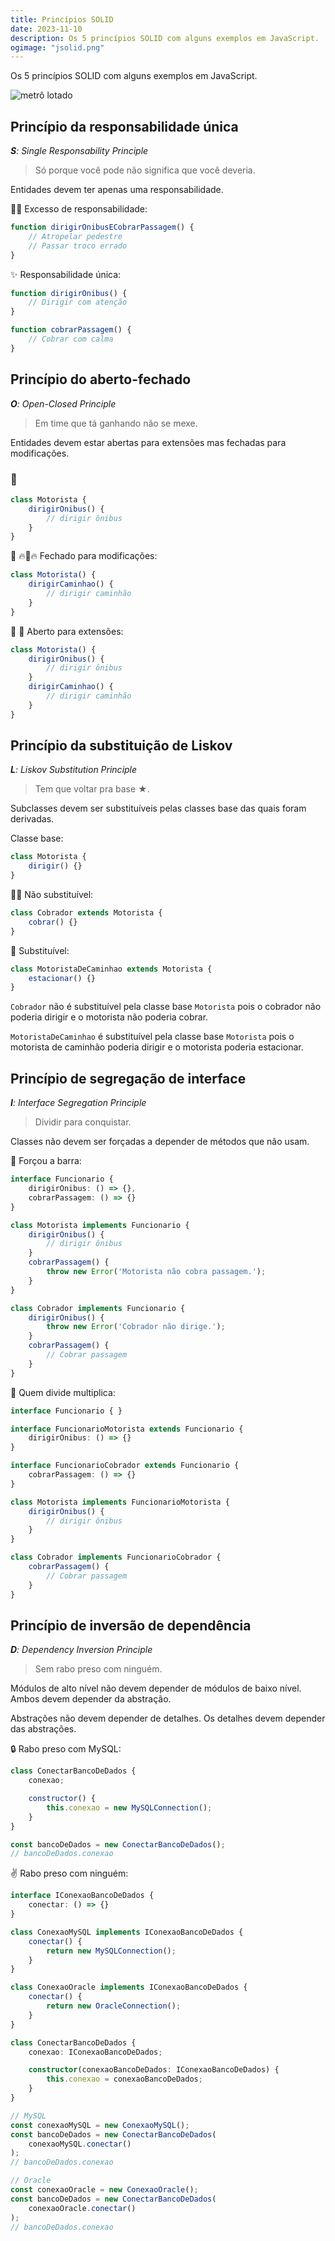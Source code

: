 ```yaml
---
title: Princípios SOLID
date: 2023-11-10
description: Os 5 princípios SOLID com alguns exemplos em JavaScript.
ogimage: "jsolid.png"
---
```


Os 5 princípios SOLID com alguns exemplos em JavaScript.

![metrô lotado](jsolid.png)

## Princípio da responsabilidade única

_**S**: Single Responsability Principle_

> Só porque você pode não significa que você deveria.

Entidades devem ter apenas uma responsabilidade.

🚌💥 Excesso de responsabilidade:

```js
function dirigirOnibusECobrarPassagem() {
    // Atropelar pedestre
    // Passar troco errado
}
```

✨ Responsabilidade única:

```js
function dirigirOnibus() {
    // Dirigir com atenção
}

function cobrarPassagem() {
    // Cobrar com calma
}
```

## Princípio do aberto-fechado

_**O**: Open-Closed Principle_

> Em time que tá ganhando não se mexe.

Entidades devem estar abertas para extensões mas fechadas para modificações.

### 🚌

```js
class Motorista {
    dirigirOnibus() {
        // dirigir ônibus 
    }
}
```

🚛 🔥🚌🔥 Fechado para modificações:

```js
class Motorista() {
    dirigirCaminhao() {
        // dirigir caminhão
    }
}
```

🚌 🚛 Aberto para extensões:

```js
class Motorista() {
    dirigirOnibus() {
        // dirigir ônibus
    }
    dirigirCaminhao() {
        // dirigir caminhão
    }
}
```

## Princípio da substituição de Liskov

_**L**: Liskov Substitution Principle_

> Tem que voltar pra base ★.

Subclasses devem ser substituíveis pelas classes base das quais foram derivadas.

Classe base:

```js
class Motorista {
    dirigir() {}
}
```

🚌💥 Não substituível:

```js
class Cobrador extends Motorista {
    cobrar() {}
}
```

🚛 Substituível:

```js
class MotoristaDeCaminhao extends Motorista {
    estacionar() {}
}
```

`Cobrador` não é substituível pela classe base `Motorista` pois o cobrador não poderia dirigir e o motorista não poderia cobrar.

`MotoristaDeCaminhao` é substituível pela classe base `Motorista` pois o motorista de caminhão poderia dirigir e o motorista poderia estacionar.

## Princípio de segregação de interface

_**I**: Interface Segregation Principle_

> Dividir para conquistar.

Classes não devem ser forçadas a depender de métodos que não usam.


🤔 Forçou a barra:

```ts
interface Funcionario {
    dirigirOnibus: () => {},
    cobrarPassagem: () => {}
}

class Motorista implements Funcionario {
    dirigirOnibus() {
        // dirigir ônibus
    }
    cobrarPassagem() {
        throw new Error('Motorista não cobra passagem.');
    }
}

class Cobrador implements Funcionario {
    dirigirOnibus() {
        throw new Error('Cobrador não dirige.');
    }
    cobrarPassagem() {
        // Cobrar passagem
    }
}
```

🤗 Quem divide multiplica:

```ts
interface Funcionario { }

interface FuncionarioMotorista extends Funcionario {
    dirigirOnibus: () => {}
}

interface FuncionarioCobrador extends Funcionario {
    cobrarPassagem: () => {}
}

class Motorista implements FuncionarioMotorista {
    dirigirOnibus() {
        // dirigir ônibus
    }
}

class Cobrador implements FuncionarioCobrador {
    cobrarPassagem() {
        // Cobrar passagem
    }
}
```

## Princípio de inversão de dependência

_**D**: Dependency Inversion Principle_

> Sem rabo preso com ninguém.

Módulos de alto nível não devem depender de módulos de baixo nível. Ambos devem depender da abstração.

Abstrações não devem depender de detalhes. Os detalhes devem depender das abstrações.

🔒 Rabo preso com MySQL:

```js
class ConectarBancoDeDados {
    conexao;

    constructor() {
        this.conexao = new MySQLConnection();
    }
}

const bancoDeDados = new ConectarBancoDeDados();
// bancoDeDados.conexao
```

✌️ Rabo preso com ninguém:

```ts
interface IConexaoBancoDeDados {
    conectar: () => {}
}

class ConexaoMySQL implements IConexaoBancoDeDados {
    conectar() {
        return new MySQLConnection();
    }
}

class ConexaoOracle implements IConexaoBancoDeDados {
    conectar() {
        return new OracleConnection();
    }
}

class ConectarBancoDeDados {
    conexao: IConexaoBancoDeDados;

    constructor(conexaoBancoDeDados: IConexaoBancoDeDados) {
        this.conexao = conexaoBancoDeDados;
    }
}

// MySQL
const conexaoMySQL = new ConexaoMySQL();
const bancoDeDados = new ConectarBancoDeDados(
    conexaoMySQL.conectar()
);
// bancoDeDados.conexao

// Oracle
const conexaoOracle = new ConexaoOracle();
const bancoDeDados = new ConectarBancoDeDados(
    conexaoOracle.conectar()
);
// bancoDeDados.conexao
```

<!-- <div style="width: 240px"></div> -->
